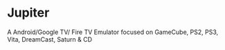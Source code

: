 # Jupiter
A Android/Google TV/ Fire TV Emulator focused on GameCube, PS2, PS3, Vita, DreamCast, Saturn & CD
